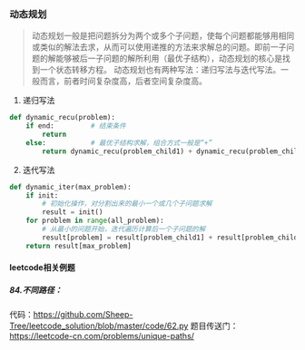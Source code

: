 ### 动态规划
> 动态规划一般是把问题拆分为两个或多个子问题，使每个问题都能够用相同或类似的解法去求，从而可以使用递推的方法来求解总的问题。即前一子问题的解能够被后一子问题的解所利用（最优子结构），动态规划的核心是找到一个状态转移方程。
动态规划也有两种写法：递归写法与迭代写法。一般而言，前者时间复杂度高，后者空间复杂度高。
1. 递归写法
```python
def dynamic_recu(problem):
	if end:			# 结束条件
		return
	else:			# 最优子结构求解，组合方式一般是“+”	
		return dynamic_recu(problem_child1) + dynamic_recu(problem_child2)	
```
2. 迭代写法
```python
def dynamic_iter(max_problem):
	if init:
		# 初始化操作，对分割出来的最小一个或几个子问题求解
		result = init()
	for problem in range(all_problem):
		# 从最小的问题开始，迭代遍历计算后一个子问题的解
		result[problem] = result[problem_child1] + result[problem_child2]
	return result[max_problem]	
```

#### leetcode相关例题
##### 84.不同路径：
代码：https://github.com/Sheep-Tree/leetcode_solution/blob/master/code/62.py
题目传送门：https://leetcode-cn.com/problems/unique-paths/
